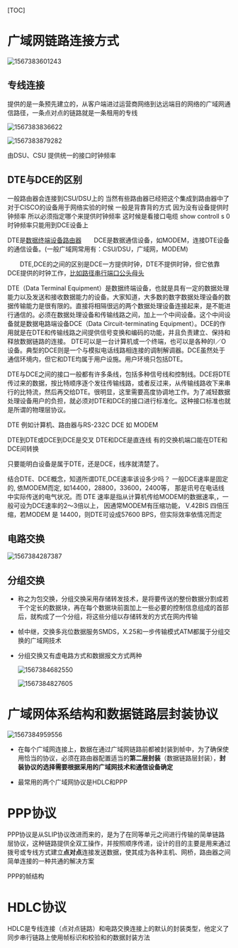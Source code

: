 [TOC]

# 广域网链路连接方式

![1567383601243](E:\git-workspace\note\images\computeNetwork\1567383601243.png)

## 专线连接

提供的是一条预先建立的，从客户端进过运营商网络到达远端目的网络的广域网通信路径，一条点对点的链路就是一条租用的专线

![1567383836622](E:\git-workspace\note\images\computeNetwork\1567383836622.png)

![1567383879282](E:\git-workspace\note\images\computeNetwork\1567383879282.png)

由DSU、CSU 提供统一的接口时钟频率

## DTE与DCE的区别

一般路由器会连接到CSU/DSU上的 当然有些路由器已经把这个集成到路由器中了
对于CISCO的设备用于网络实验的时候 一般是背靠背的方式 因为没有设备提供时钟频率
所以必须指定哪个来提供时钟频率 这时候是看接口电缆
show controll s 0 
时钟频率只能用到DCE设备上

 DTE是[数据终端设备](http://baike.baidu.com/view/543316.htm)[路由器](http://baike.baidu.com/view/1360.htm)　　DCE是数据通信设备，如MODEM，连接DTE设备的通信设备。(一般广域网常用有：CSU/DSU，广域网，MODEM)



　　DTE,DCE的之间的区别是DCE一方提供时钟，DTE不提供时钟，但它依靠DCE提供的时钟工作，[比如](http://baike.baidu.com/view/6814120.htm)[路径](http://baike.baidu.com/view/59642.htm)[串行端口](http://baike.baidu.com/view/404367.htm)[公头](http://baike.baidu.com/view/2944899.htm)[母头](http://baike.baidu.com/view/3572688.htm)

DTE（Data Terminal Equipment）是数据终端设备，也就是具有一定的数据处理能力以及发送和接收数据能力的设备。大家知道，大多数的数字数据处理设备的数据传输能力是很有限的。直接将相隔很远的两个数据处理设备连接起来，是不能进行通信的。必须在数据处理设备和传输线路之间，加上一个中间设备。这个中间设备就是数据电路端设备DCE（Data Circuit-terminating Equipment）。DCE的作用就是在DTE和传输线路之间提供信号变换和编码的功能，并且负责建立、保持和释放数据链路的连接。
DTE可以是一台计算机或一个终端，也可以是各种的I／O设备。典型的DCE则是一个与模拟电话线路相连接的调制解调器。DCE虽然处于通信环境内，但它和DTE均属于用户设施。用户环境只包括DTE。

DTE与DCE之间的接口一般都有许多条线，包括多种信号线和控制线。DCE将DTE传过来的数据，按比特顺序逐个发往传输线路，或者反过来，从传输线路收下来串行的比特流，然后再交给DTE。很明显，这里需要高度协调地工作。为了减轻数据处理设备用户的负担，就必须对DTE和DCE的接口进行标准化。这种接口标准也就是所谓的物理层协议。

DTE 例如计算机、路由器与RS-232C
DCE 如 MODEM

DTE到DTE或DCE到DCE是交叉
DTE和DCE是直连线
有的交换机端口能在DTE和DCE间转换

只要能明白设备是属于DTE，还是DCE，线序就清楚了。

结合DTE、DCE概念，知道所谓DTE,DCE速率该设多少吗？
一般DCE速率是固定的, 依MODEM而定, 如14400，28800，33600，2400等， 那是讯号在电话线中实际传送的电气状况。而 DTE 速率是指从计算机传给MODEM的数据速率,，一般可设为DCE速率的2～3倍以上， 因通常MODEM有压缩功能， V.42BIS 四倍压缩，若MODEM 是 14400，则DTE可设成57600 BPS，但实际效率依情况而定

## 电路交换

![1567384287387](E:\git-workspace\note\images\computeNetwork\1567384287387.png)

## 分组交换

* 称之为包交换，分组交换采用存储转发技术，是将要传送的整份数据分割成若干个定长的数据块，再在每个数据块前面加上一些必要的控制信息组成的首部后，就构成了一个分组，将这些分组以存储转发的方式在网内传输

* 帧中继，交换多兆位数据服务SMDS，X.25和一步传输模式ATM都属于分组交换的广域网技术

* 分组交换又有虚电路方式和数据报文方式两种

  ![1567384682550](E:\git-workspace\note\images\computeNetwork\1567384682550.png)

  ![1567384827605](E:\git-workspace\note\images\computeNetwork\1567384827605.png)

# 广域网体系结构和数据链路层封装协议

![1567384959556](E:\git-workspace\note\images\computeNetwork\1567384959556.png)

* 在每个广域网连接上，数据在通过广域网链路前都被封装到帧中，为了确保使用恰当的协议，必须在路由器配置适当的**第二层封装**（数据链路层封装），**封装协议的选择需要根据采用的广域网技术和通信设备确定**

* 最常用的两个广域网协议是HDLC和PPP


# PPP协议

PPP协议是从SLIP协议改进而来的，是为了在同等单元之间进行传输的简单链路层协议，这种链路提供全双工操作，并按照顺序传递，设计的目的主要是用来通过拨号或专线方式建立**点对点**连接发送数据，使其成为各种主机、网桥，路由器之间简单连接的一种共通的解决方案

PPP的帧结构





# HDLC协议

HDLC是专线连接（点对点链路）和电路交换连接上的默认的封装类型，他定义了同步串行链路上使用帧标识和校验和的数据封装方法

